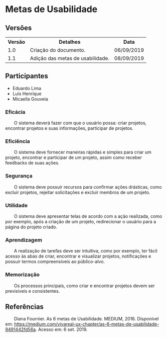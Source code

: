 # Metas de Usabilidade
<div class="line"></div>

## Versões

<table class="versions">
	<tr>
		<th class="version_header">Versão</th>
		<th>Detalhes</th>
		<th>Data</th>
	</tr>
	<tr>
		<td>1.0</td>
		<td>Criação do documento.</td>
		<td>06/09/2019</td>
	</tr>	
	<tr>
		<td>1.1</td>
		<td>Adição das metas de usabilidade.</td>
		<td>08/09/2019</td>
	</tr>	
</table> 

## Participantes
- Eduardo Lima
- Luís Henrique
- Micaella Gouveia

### Eficácia
<p text-align="justify">&emsp;&emsp;O sistema deverá fazer com que o usuário possa: criar projetos, encontrar projetos e suas informações, participar de projetos.</p>

### Eficiência
<p text-align="justify">&emsp;&emsp;O sistema deve fornecer maneiras rápidas e simples para criar um projeto, encontrar e participar de um projeto, assim como receber feedbacks de suas ações.</p>

### Segurança
<p text-align="justify">&emsp;&emsp;O sistema deve possuir recursos para confirmar ações drásticas, como excluir projetos, rejeitar solicitações e excluir membros de um projeto.</p>

### Utilidade
<p text-align="justify">&emsp;&emsp;O sistema deve apresentar telas de acordo com a ação realizada, como por exemplo, após a criação de um projeto, redirecionar o usuário para a página do projeto criado.</p>

### Aprendizagem
<p text-align="justify">&emsp;&emsp;A realização de tarefas deve ser intuitiva, como por exemplo, ter fácil acesso às abas de criar, encontrar e visualizar projetos, notificações e possuir termos compreensíveis ao público-alvo.</p>

### Memorização
<p text-align="justify">&emsp;&emsp;Os processos principais, como criar e encontrar projetos devem ser previsíveis e consistentes.</p>

## Referências <div class="line"></div>
<p text-align="justify">&emsp;&emsp;Diana Fournier. As 6 metas de Usabilidade. MEDIUM, 2016. Disponível em: <a href=https://medium.com/vivareal-ux-chapter/as-6-metas-de-usabilidade-9491442fd56a>https://medium.com/vivareal-ux-chapter/as-6-metas-de-usabilidade-9491442fd56a</a>. Acesso em: 6 set. 2019.</p>